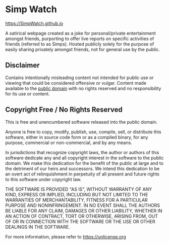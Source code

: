 # Simp Watch
https://SimpWatch.github.io

A satirical webpage created as a joke for personal/private entertainment amongst
friends, purporting to offer live reports on specific activities of friends
(referred to as Simps). Hosted publicly solely for the purpose of easily sharing
privately amongst friends, not for general use by the public.

## Disclaimer
Contains intentionally misleading content not intended for public use or viewing that could be
considered offensive or vulgar. Content made available to the
[public domain](https://creativecommons.org/publicdomain/zero/1.0/) with no rights reserved
and no responsibility for its use or content.

## Copyright Free / No Rights Reserved 
This is free and unencumbered software released into the public domain.

Anyone is free to copy, modify, publish, use, compile, sell, or
distribute this software, either in source code form or as a compiled
binary, for any purpose, commercial or non-commercial, and by any
means.

In jurisdictions that recognize copyright laws, the author or authors
of this software dedicate any and all copyright interest in the
software to the public domain. We make this dedication for the benefit
of the public at large and to the detriment of our heirs and
successors. We intend this dedication to be an overt act of
relinquishment in perpetuity of all present and future rights to this
software under copyright law.

THE SOFTWARE IS PROVIDED "AS IS", WITHOUT WARRANTY OF ANY KIND,
EXPRESS OR IMPLIED, INCLUDING BUT NOT LIMITED TO THE WARRANTIES OF
MERCHANTABILITY, FITNESS FOR A PARTICULAR PURPOSE AND NONINFRINGEMENT.
IN NO EVENT SHALL THE AUTHORS BE LIABLE FOR ANY CLAIM, DAMAGES OR
OTHER LIABILITY, WHETHER IN AN ACTION OF CONTRACT, TORT OR OTHERWISE,
ARISING FROM, OUT OF OR IN CONNECTION WITH THE SOFTWARE OR THE USE OR
OTHER DEALINGS IN THE SOFTWARE.

For more information, please refer to <https://unlicense.org>
